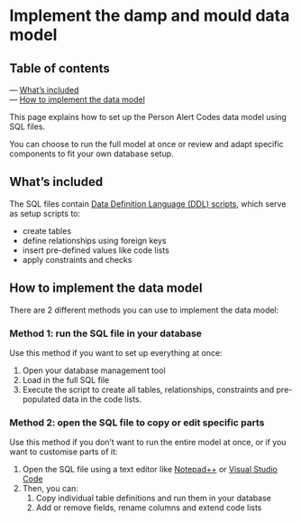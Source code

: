 # Implement the damp and mould data model

## Table of contents

— [What’s included](#whats-included)  
— [How to implement the data model](#how-to-implement-the-data-model)

This page explains how to set up the Person Alert Codes data model using SQL files.

You can choose to run the full model at once or review and adapt specific components to fit your own database setup.

## What’s included

The SQL files contain [Data Definition Language (DDL) scripts](https://github.com/data-futurists/UKHDS-person-alert-codes/blob/master/pac_sql), which serve as setup scripts to:

* create tables  
* define relationships using foreign keys  
* insert pre-defined values like code lists  
* apply constraints and checks

## How to implement the data model

There are 2 different methods you can use to implement the data model:

### Method 1: run the SQL file in your database

Use this method if you want to set up everything at once:

1. Open your database management tool   
2. Load in the full SQL file  
3. Execute the script to create all tables, relationships, constraints and pre-populated data in the code lists.

### Method 2: open the SQL file to copy or edit specific parts 

Use this method if you don’t want to run the entire model at once, or if you want to customise parts of it:

1. Open the SQL file using a text editor like [Notepad++](https://notepad-plus-plus.org/) or [Visual Studio Code](https://code.visualstudio.com/)  
2. Then, you can:  
   1. Copy individual table definitions and run them in your database  
   2. Add or remove fields, rename columns and extend code lists

